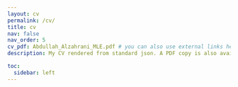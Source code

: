 ```yaml
---
layout: cv
permalink: /cv/
title: cv
nav: false
nav_order: 5
cv_pdf: Abdullah_Alzahrani_MLE.pdf # you can also use external links here
description: My CV rendered from standard json. A PDF copy is also available by clicking on the PDF icon to the right.

toc:
  sidebar: left
---
```

